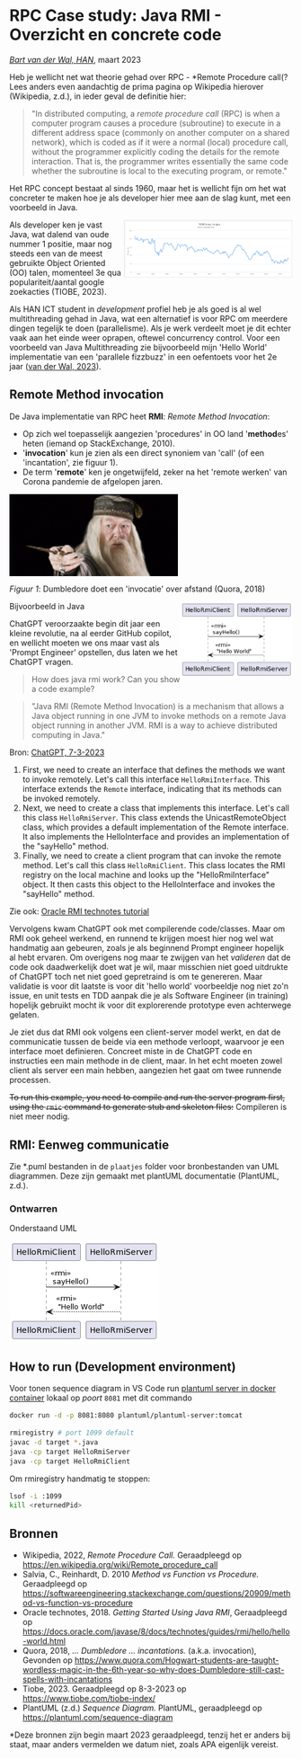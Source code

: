 # RPC Case study: Java RMI - Overzicht en concrete code

*[Bart van der Wal, HAN](mailto:bart.vanderwal@han.nl)*, maart 2023

Heb je wellicht net wat theorie gehad over RPC - *Remote Procedure call(? Lees anders even aandachtig de prima pagina op Wikipedia hierover (Wikipedia, z.d.), in ieder geval de definitie hier:

> "In distributed computing, a *remote procedure call* (RPC) is when a computer program causes a procedure (subroutine) to execute in a different address space (commonly on another computer on a shared network), which is coded as if it were a normal (local) procedure call, without the programmer explicitly coding the details for the remote interaction. That is, the programmer writes essentially the same code whether the subroutine is local to the executing program, or remote."

Het RPC concept bestaat al sinds 1960, maar het is wellicht fijn om het wat concreter te maken hoe je als developer hier mee aan de slag kunt, met een voorbeeld in Java.

<img alt="Dumbledore doet een invocatie over afstand" src="plaatjes/tiobe-index.png" align="right" width="300">

Als developer ken je vast Java, wat dalend van oude nummer 1 positie, maar nog steeds een van de meest gebruikte Object Oriented (OO) talen, momenteel 3e qua populariteit/aantal google zoekacties (TIOBE, 2023).

Als HAN ICT student in *development* profiel heb je als goed is al wel multithreading gehad in Java, wat een alternatief is voor RPC om meerdere dingen tegelijk te doen (parallelisme). Als je werk verdeelt moet je dit echter vaak aan het einde weer oprapen, oftewel concurrency control. Voor een voorbeeld van Java Multithreading zie bijvoorbeeld mijn 'Hello World' implementatie van een 'parallele fizzbuzz' in een oefentoets voor het 2e jaar ([van der Wal, 2023](https://github.com/bartvanderwal/dea-oefentoets-code2)).

## Remote Method invocation

De Java implementatie van RPC heet **RMI**: *Remote Method Invocation*:

- Op zich wel toepasselijk aangezien 'procedures' in OO land '**method**es' heten (iemand op StackExchange, 2010).
- '**invocation**' kun je zien als een direct synoniem van 'call' (of een 'incantation', zie figuur 1).
- De term '**remote**' ken je ongetwijfeld, zeker na het 'remote werken' van Corona pandemie de afgelopen jaren.

<img alt="Dumbledore doet een invocatie over afstand" src="plaatjes/dumbledore-invocation-quore.jpeg" align="left" width="300">
<br clear="all"/>

*Figuur 1*: Dumbledore doet een 'invocatie' over afstand (Quora, 2018)

Bijvoorbeeld in Java <img src="out/plaatjes/rmi-simple/rmi-simple.png" alt="Simpel UML Sequence diagram of Java RMI" align="right" width="200">

ChatGPT veroorzaakte begin dit jaar een kleine revolutie, na al eerder GitHub copilot, en wellicht moeten we ons maar vast als 'Prompt Engineer' opstellen, dus laten we het ChatGPT vragen.

>How does java rmi work? Can you show a code example?

>"Java RMI (Remote Method Invocation) is a mechanism that allows a Java object running in one JVM to invoke methods on a remote Java object running in another JVM. RMI is a way to achieve distributed computing in Java."

Bron: [ChatGPT, 7-3-2023](https://chat.openai.com/chat/5561904f-333e-4cac-8a5a-43e7820f2c5e)

1. First, we need to create an interface that defines the methods we want to invoke remotely. Let's call this interface `HelloRmiInterface`. This interface extends the `Remote` interface, indicating that its methods can be invoked remotely.
2. Next, we need to create a class that implements this interface. Let's call this class `HelloRmiServer`. This class extends the UnicastRemoteObject class, which provides a default implementation of the Remote interface. It also implements the HelloInterface and provides an implementation of the "sayHello" method.
3. Finally, we need to create a client program that can invoke the remote method. Let's call this class `HelloRmiClient`. This class locates the RMI registry on the local machine and looks up the "HelloRmiInterface" object. It then casts this object to the HelloInterface and invokes the "sayHello" method.

Zie ook: [Oracle RMI technotes tutorial](https://docs.oracle.com/javase/8/docs/technotes/guides/rmi/hello/hello-world.html)

Vervolgens kwam ChatGPT ook met compilerende code/classes. Maar om RMI ook geheel werkend, en runnend te krijgen moest hier nog wel wat handmatig aan gebeuren, zoals je als beginnend Prompt engineer hopelijk al hebt ervaren. Om overigens nog maar te zwijgen van het *valideren* dat de code ook daadwerkelijk doet wat je wil, maar misschien niet goed uitdrukte of ChatGPT toch net niet goed gepretraind is om te genereren. Maar validatie is voor dit laatste is voor dit 'hello world' voorbeeldje nog niet zo'n issue, en unit tests en TDD aanpak die je als Software Engineer (in training) hopelijk gebruikt mocht ik voor dit explorerende prototype even achterwege gelaten.

Je ziet dus dat RMI ook volgens een client-server model werkt, en dat de communicatie tussen de beide via een methode verloopt, waarvoor je een interface moet definieren. Concreet miste in de ChatGPT code en instructies een main methode in de client, maar. In het echt moeten zowel client als server een main hebben, aangezien het gaat om twee runnende processen.

~~To run this example, you need to compile and run the server program first, using the `rmic` command to generate stub and skeleton files:~~
Compileren is niet meer nodig.

## RMI: Eenweg communicatie

Zie *.puml bestanden in de `plaatjes` folder voor bronbestanden van UML diagrammen.
Deze zijn gemaakt met plantUML documentatie (PlantUML, z.d.).

### Ontwarren 
Onderstaand UML

<img src="out/plaatjes/rmi-simple/rmi-simple.png" alt="Simpel UML Sequence diagram of Java RMI">

## How to run (Development environment)

Voor tonen sequence diagram in VS Code run [plantuml  server in docker container](https://hub.docker.com/r/plantuml/plantuml-server) lokaal op *poort* `8081` met dit commando

```bash
docker run -d -p 8081:8080 plantuml/plantuml-server:tomcat
```

```bash
rmiregistry # port 1099 default
javac -d target *.java
java -cp target HelloRmiServer
java -cp target HelloRmiClient
```

Om rmiregistry handmatig te stoppen:

```bash
lsof -i :1099
kill <returnedPid>
```

## Bronnen

- Wikipedia, 2022, *Remote Procedure Call.* Geraadpleegd op <https://en.wikipedia.org/wiki/Remote_procedure_call>
- Salvia, C., Reinhardt, D. 2010 *Method vs Function vs Procedure.* Geraadpleegd op <https://softwareengineering.stackexchange.com/questions/20909/method-vs-function-vs-procedure>
- Oracle technotes, 2018. *Getting Started Using Java RMI*, Geraadpleegd op <https://docs.oracle.com/javase/8/docs/technotes/guides/rmi/hello/hello-world.html>
- Quora, 2018, *... Dumbledore ... incantations.* (a.k.a. invocation), Gevonden op <https://www.quora.com/Hogwart-students-are-taught-wordless-magic-in-the-6th-year-so-why-does-Dumbledore-still-cast-spells-with-incantations>
- Tiobe, 2023. Geraadpleegd op 8-3-2023 op <https://www.tiobe.com/tiobe-index/>
- PlantUML (z.d.) *Sequence Diagram.* PlantUML, geraadpleegd op <https://plantuml.com/sequence-diagram>

*Deze bronnen zijn begin maart 2023 geraadpleegd, tenzij het er anders bij staat, maar anders vermelden we datum niet, zoals APA eigenlijk vereist.